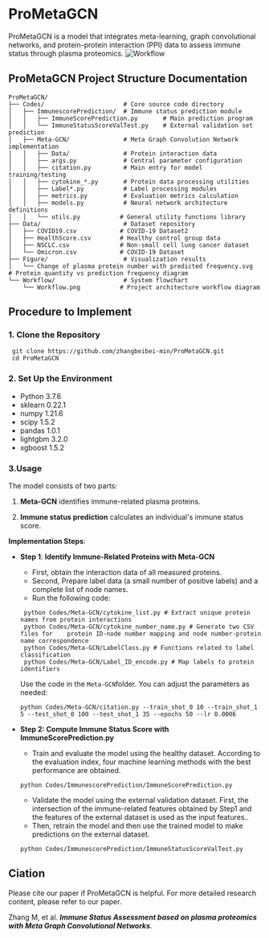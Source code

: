 # ProMetaGCN

ProMetaGCN is a model that integrates meta-learning, graph convolutional networks, and protein-protein interaction (PPI) data to assess immune status through plasma proteomics.
![Workflow ](https://github.com/zhangbeibei-min/ProMetaGCN/tree/main/Workflow)
## ProMetaGCN Project Structure Documentation
```plaintext
ProMetaGCN/
├── Codes/                      # Core source code directory
│   ├── ImmunescorePrediction/  # Immune status prediction module
│   │   ├── ImmuneScorePrediction.py       # Main prediction program
│   │   └── ImmuneStatusScoreValTest.py    # External validation set prediction
│   ├── Meta-GCN/               # Meta Graph Convolution Network implementation
│   │   ├── Data/               # Protein interaction data
│   │   ├── args.py             # Central parameter configuration
│   │   ├── citation.py         # Main entry for model training/testing
│   │   ├── cytokine_*.py       # Protein data processing utilities
│   │   ├── Label*.py           # Label processing modules
│   │   ├── metrics.py          # Evaluation metrics calculation
│   │   ├── models.py           # Neural network architecture definitions
│   │   └── utils.py           # General utility functions library
├── Data/                       # Dataset repository
│   ├── COVID19.csv            # COVID-19 Dataset2
│   ├── HealthScore.csv        # Healthy control group data
│   ├── NSCLC.csv              # Non-small cell lung cancer dataset
│   └── Omicron.csv            # COVID-19 Dataset
├── Figure/                     # Visualization results
│   └── Change of plasma protein number with predicted frequency.svg  # Protein quantity vs prediction frequency diagram
└── Workflow/                   # System flowchart
    └── Workflow.png           # Project architecture workflow diagram
  ```

##  **Procedure to Implement**
### **1. Clone the Repository**
   ```
    git clone https://github.com/zhangbeibei-min/ProMetaGCN.git
    cd ProMetaGCN
  ```
### **2. Set Up the Environment**
- Python 3.7.6
- sklearn 0.22.1
- numpy 1.21.6
- scipy 1.5.2
- pandas 1.0.1
- lightgbm 3.2.0
- xgboost 1.5.2
### 3.Usage

The model consists of two parts:

1.  **Meta-GCN** identifies immune-related plasma proteins.
    
2.  **Immune status prediction** calculates an individual's immune status score.

**Implementation Steps**:

- **Step 1**: **Identify Immune-Related Proteins with Meta-GCN**

  -   First, obtain the interaction data of all measured proteins.
  -   Second, Prepare label data (a small number of positive labels) and a complete list of node names.
  -   Run the following code:
  ```
   python Codes/Meta-GCN/cytokine_list.py # Extract unique protein names from protein interactions
   python Codes/Meta-GCN/cytokine_number_name.py # Generate two CSV files for    protein ID-node number mapping and node number-protein name correspondence
   python Codes/Meta-GCN/LabelClass.py # Functions related to label classification
   python Codes/Meta-GCN/Label_ID_encode.py # Map labels to protein identifiers
     ```
  Use the code in the `Meta-GCN`folder. You can adjust the parameters as needed:
  ```
  python Codes/Meta-GCN/citation.py --train_shot_0 10 --train_shot_1 5 --test_shot_0 100 --test_shot_1 35 --epochs 50 --lr 0.0006
  ```
- **Step 2:  Compute Immune Status Score with ImmuneScorePrediction.py**
  -   Train and evaluate the model using the healthy dataset. According to the evaluation index, four machine learning methods with the best performance are obtained.
  ```
  python Codes/ImmunescorePrediction/ImmuneScorePrediction.py
  ```
  -   Validate the model using the external validation dataset. First, the intersection of the immune-related features obtained by Step1 and the features of the external dataset is used as the input features.. 
  - Then, retrain the model and then use the trained model to make predictions on the external dataset.
  ```
  python Codes/ImmunescorePrediction/ImmuneStatusScoreValTest.py
  ```
 
## Ciation
Please cite our paper if ProMetaGCN is helpful. For more detailed research content, please refer to our paper.

Zhang M, et al. ***Immune Status Assessment based on plasma proteomics with Meta Graph Convolutional Networks***.
